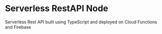 # Serverless RestAPI Node
Serverless Rest API built using TypeScript and deployed on Cloud Functions and Firebase

